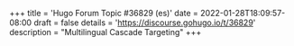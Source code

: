 +++
title = 'Hugo Forum Topic #36829 (es)'
date = 2022-01-28T18:09:57-08:00
draft = false
details = 'https://discourse.gohugo.io/t/36829'
description = "Multilingual Cascade Targeting"
+++
